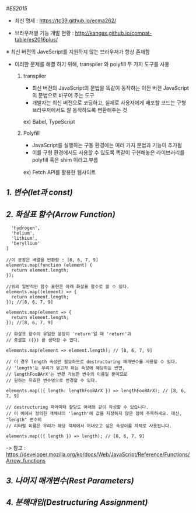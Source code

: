 #*ES2015*

 - 최신 명세 : https://tc39.github.io/ecma262/
 
 - 브라우저별 기능 개발 현황 : http://kangax.github.io/compat-table/es2016plus/

 ※ 최신 버전의 JaveScript를 지원하지 않는 브라우저가 항상 존재함
 
   - 이러한 문제를 해결 하기 위해, transpiler 와 polyfill 두 가지 도구를 사용
      1. transpiler
        
         - 최신 버전의 JavaScript의 문법을 똑같이 동작하는 이전 버전 JavaScript의 문법으로 바꾸어 주는 도구
         - 개발자는 최신 버전으로 코딩하고, 실제로 사용자에게 배포할 코드는 구형 브라우저에서도 잘 동작하도록 변환해주는 것
         
         ex) Babel, TypeScript
      
      2. Polyfill
         - JavaScript를 실행하는 구동 환경에는 여러 가지 문법과 기능이 추가됨
         - 이를 구형 환경에서도 사용할 수 있도록 똑같이 구현해놓은 라이브러리를 polyfill 혹은 shim 이라고 부름
         
         ex) Fetch API를 활용한 웹사이트
         

## *1. 변수(let과  const)* 



## *2. 화살표 함수(Arrow Function)*

  ```var elements = [
    'hydrogen',
    'helium',
    'lithium',
    'beryllium'
]

//이 문장은 배열을 반환함 : [8, 6, 7, 9]
elements.map(function (element) {
    return element.length;
});

//위의 일반적인 함수 표현은 아래 화살표 함수로 쓸 수 있다.
elements.map((element) => {
    return element.length;
}); //[8, 6, 7, 9]

elements.map(element => {
    return element.length;
}); //[8, 6, 7, 9]

// 화살표 함수의 유일한 문장이 'return'일 때 'return'과
// 중괄호 ({}) 를 생략할 수 있다.

elements.map(element => element.length); // [8, 6, 7, 9]

// 이 경우 length 속성만 필요하므로 destructuring 매개변수를 사용할 수 있다.
// 'length'는 우리가 얻고자 하는 속성에 해당하는 반면,
// lengthFooBArX'는 변경 가능한 변수의 이름일 뿐이므로
// 원하는 유효한 변수명으로 변경할 수 있다.

elements.map(({ length: lengthFooBArX }) => lengthFooBArX); // [8, 6, 7, 9]

// destructuring 파라미터 할당도 아래와 같이 작성할 수 있습니다.
// 이 예에서 정의한 객체내의 'length'에 값을 지정하지 않은 점에 주목하세요. 대신, "length" 변수의
// 리터럴 이름은 우리가 해당 객체에서 꺼내오고 싶은 속성이름 자체로 사용됩니다.

elements.map(({ length }) => length); // [8, 6, 7, 9] 
```
 -> 참고 : https://developer.mozilla.org/ko/docs/Web/JavaScript/Reference/Functions/Arrow_functions
## *3. 나머지 매개변수(Rest Parameters)*



## *4. 분해대입(Destructuring Assignment)*


